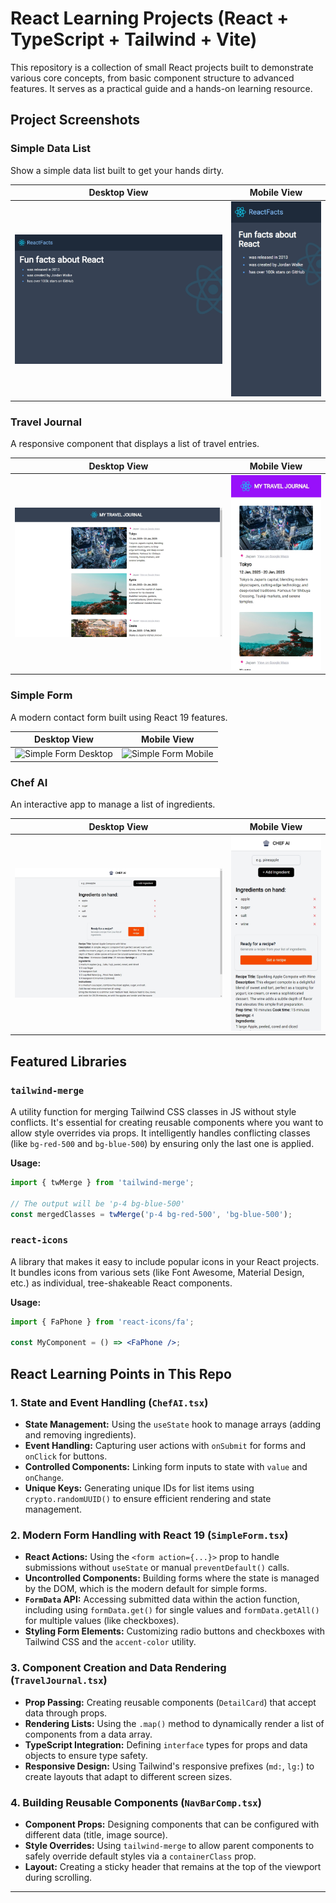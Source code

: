 # React Learning Projects (React + TypeScript + Tailwind + Vite)

This repository is a collection of small React projects built to demonstrate various core concepts, from basic component structure to advanced features. It serves as a practical guide and a hands-on learning resource.

## Project Screenshots

### Simple Data List
Show a simple data list built to get your hands dirty.

| Desktop View | Mobile View |
| :---: | :---: |
| ![Simple Data List Desktop](./public/simple_list/desktop.jpeg) | ![Simple Data List Mobile](./public/simple_list/mobile.jpeg) |

### Travel Journal
A responsive component that displays a list of travel entries.

| Desktop View | Mobile View |
| :---: | :---: |
| ![Travel Journal Desktop](./public/travel_journal/desktop.jpeg) | ![Travel Journal Mobile](./public/travel_journal/mobile.jpeg) |

### Simple Form
A modern contact form built using React 19 features.

| Desktop View | Mobile View |
| :---: | :---: |
| ![Simple Form Desktop](./public/simple-form/desktop.jpeg) | ![Simple Form Mobile](./public/simple-form/mobile.jpeg) |

### Chef AI
An interactive app to manage a list of ingredients.

| Desktop View | Mobile View |
| :---: | :---: |
| ![Chef AI Desktop](./public/chef_ai/desktop.jpeg) | ![Chef AI Mobile](./public/chef_ai/mobile.jpeg) |


## Featured Libraries

### `tailwind-merge`
A utility function for merging Tailwind CSS classes in JS without style conflicts. It's essential for creating reusable components where you want to allow style overrides via props. It intelligently handles conflicting classes (like `bg-red-500` and `bg-blue-500`) by ensuring only the last one is applied.

**Usage:**
```jsx
import { twMerge } from 'tailwind-merge';

// The output will be 'p-4 bg-blue-500'
const mergedClasses = twMerge('p-4 bg-red-500', 'bg-blue-500'); 
```

### `react-icons`
A library that makes it easy to include popular icons in your React projects. It bundles icons from various sets (like Font Awesome, Material Design, etc.) as individual, tree-shakeable React components.

**Usage:**
```jsx
import { FaPhone } from 'react-icons/fa';

const MyComponent = () => <FaPhone />;
```

## React Learning Points in This Repo

### 1. State and Event Handling (`ChefAI.tsx`)
- **State Management:** Using the `useState` hook to manage arrays (adding and removing ingredients).
- **Event Handling:** Capturing user actions with `onSubmit` for forms and `onClick` for buttons.
- **Controlled Components:** Linking form inputs to state with `value` and `onChange`.
- **Unique Keys:** Generating unique IDs for list items using `crypto.randomUUID()` to ensure efficient rendering and state management.

### 2. Modern Form Handling with React 19 (`SimpleForm.tsx`)
- **React Actions:** Using the `<form action={...}>` prop to handle submissions without `useState` or manual `preventDefault()` calls.
- **Uncontrolled Components:** Building forms where the state is managed by the DOM, which is the modern default for simple forms.
- **`FormData` API:** Accessing submitted data within the action function, including using `formData.get()` for single values and `formData.getAll()` for multiple values (like checkboxes).
- **Styling Form Elements:** Customizing radio buttons and checkboxes with Tailwind CSS and the `accent-color` utility.

### 3. Component Creation and Data Rendering (`TravelJournal.tsx`)
- **Prop Passing:** Creating reusable components (`DetailCard`) that accept data through props.
- **Rendering Lists:** Using the `.map()` method to dynamically render a list of components from a data array.
- **TypeScript Integration:** Defining `interface` types for props and data objects to ensure type safety.
- **Responsive Design:** Using Tailwind's responsive prefixes (`md:`, `lg:`) to create layouts that adapt to different screen sizes.

### 4. Building Reusable Components (`NavBarComp.tsx`)
- **Component Props:** Designing components that can be configured with different data (title, image source).
- **Style Overrides:** Using `tailwind-merge` to allow parent components to safely override default styles via a `containerClass` prop.
- **Layout:** Creating a sticky header that remains at the top of the viewport during scrolling.

---
